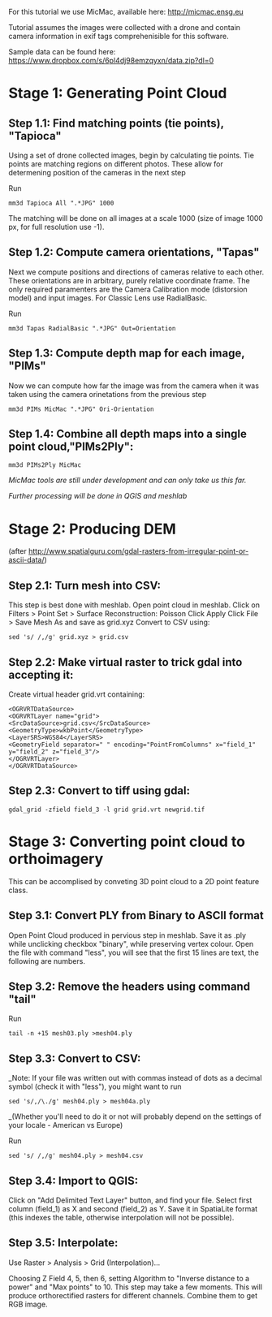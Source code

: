 For this tutorial we use MicMac, available here: http://micmac.ensg.eu

Tutorial assumes the images were collected with a drone and contain 
camera information in exif tags comprehenisible for this software.

Sample data can be found here: https://www.dropbox.com/s/6pl4dj98emzqyxn/data.zip?dl=0

# Stage 1: Generating Point Cloud

## Step 1.1: Find matching points (tie points), "Tapioca"
Using a set of drone collected images, begin by calculating tie points.
Tie points are matching regions on different photos. 
These allow for determening position of the cameras in the next step

Run

    mm3d Tapioca All ".*JPG" 1000

The matching will be done on all images at a scale 1000 (size of image 1000 px, for full resolution use -1). 

## Step 1.2: Compute camera orientations, "Tapas"
Next we compute positions and directions of cameras relative to each other.
These orientations are in arbitrary, purely relative coordinate frame.
The only required paramenters are the Camera Calibration mode (distorsion model) and input images.
For Classic Lens use RadialBasic.

Run

    mm3d Tapas RadialBasic ".*JPG" Out=Orientation

## Step 1.3: Compute depth map for each image, "PIMs"
Now we can compute how far the image was from the camera when it was taken using the
camera orinetations from the previous step

    mm3d PIMs MicMac ".*JPG" Ori-Orientation
    
## Step 1.4: Combine all depth maps into a single point cloud,"PIMs2Ply":

    mm3d PIMs2Ply MicMac

_MicMac tools are still under development and can only take us this far._

_Further processing will be done in QGIS and meshlab_

# Stage 2: Producing DEM 
(after http://www.spatialguru.com/gdal-rasters-from-irregular-point-or-ascii-data/)

## Step 2.1: Turn mesh into CSV:
This step is best done with meshlab.
Open point cloud in meshlab.
Click on Filters > Point Set > Surface Reconstruction: Poisson
Click Apply
Click File > Save Mesh As
and save as grid.xyz
Convert to CSV using:

    sed 's/ /,/g' grid.xyz > grid.csv

## Step 2.2: Make virtual raster to trick gdal into accepting it:
Create virtual header grid.vrt containing:
    
    <OGRVRTDataSource>
    <OGRVRTLayer name="grid">
    <SrcDataSource>grid.csv</SrcDataSource>
    <GeometryType>wkbPoint</GeometryType>
    <LayerSRS>WGS84</LayerSRS>
    <GeometryField separator=" " encoding="PointFromColumns" x="field_1" y="field_2" z="field_3"/>
    </OGRVRTLayer>
    </OGRVRTDataSource>

## Step 2.3: Convert to tiff using gdal:

    gdal_grid -zfield field_3 -l grid grid.vrt newgrid.tif

# Stage 3: Converting point cloud to orthoimagery
This can be accomplised by conveting 3D point cloud to a 2D point feature class.

## Step 3.1: Convert PLY from Binary to ASCII format
Open Point Cloud produced in pervious step in meshlab.
Save it as .ply while unclicking checkbox "binary", while preserving vertex colour.
Open the file with command "less", you will see that the first 15 lines are text, the following are numbers. 

## Step 3.2: Remove the headers using command "tail"
Run

    tail -n +15 mesh03.ply >mesh04.ply

## Step 3.3: Convert to CSV:
_Note: If your file was written out with commas instead of dots as a decimal symbol (check it with "less"), you might want to run

    sed 's/,/\./g' mesh04.ply > mesh04a.ply
_(Whether you'll need to do it or not will probably depend on the settings of your locale - American vs Europe)

Run

    sed 's/ /,/g' mesh04.ply > mesh04.csv

    
## Step 3.4: Import to QGIS:

Click on "Add Delimited Text Layer" button, and find your file.
Select first column (field_1) as X and second (field_2) as Y.
Save it in SpatiaLite format (this indexes the table, otherwise interpolation will not be possible).

## Step 3.5: Interpolate:
Use Raster > Analysis > Grid (Interpolation)...

Choosing Z Field 4, 5, then 6, setting Algorithm to "Inverse distance to a power" and "Max points" to 10.
This step may take a few moments. This will produce orthorectified rasters for different channels. 
Combine them to get RGB image.
